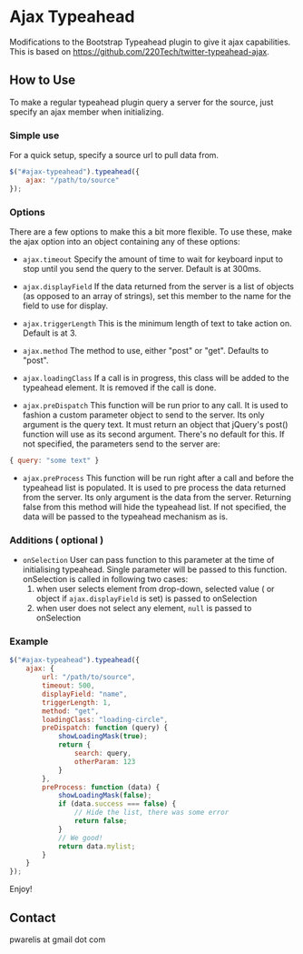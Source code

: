 Ajax Typeahead
============

Modifications to the Bootstrap Typeahead plugin to give it ajax capabilities. This is based on https://github.com/220Tech/twitter-typeahead-ajax.


How to Use
----------

To make a regular typeahead plugin query a server for the source, just specify an ajax member when initializing.

### Simple use

For a quick setup, specify a source url to pull data from.

```javascript
$("#ajax-typeahead").typeahead({
	ajax: "/path/to/source"
});
```

### Options

There are a few options to make this a bit more flexible. To use these, make the ajax option into an object containing any of these options:

- `ajax.timeout`
  Specify the amount of time to wait for keyboard input to stop until you send the query to the server. Default is at 300ms.

- `ajax.displayField`
  If the data returned from the server is a list of objects (as opposed to an array of strings), set this member to the name for the field to use for display.

- `ajax.triggerLength`
  This is the minimum length of text to take action on. Default is at 3.

- `ajax.method`
  The method to use, either "post" or "get". Defaults to "post".

- `ajax.loadingClass`
  If a call is in progress, this class will be added to the typeahead element. It is removed if the call is done.

- `ajax.preDispatch`
  This function will be run prior to any call. It is used to fashion a custom parameter object to send to the server. Its only argument is the query text. It must return an object that jQuery's post() function will use as its second argument. There's no default for this. If not specified, the parameters send to the server are:

```javascript
{ query: "some text" }
```

- `ajax.preProcess`
  This function will be run right after a call and before the typeahead list is populated. It is used to pre process the data returned from the server. Its only argument is the data from the server. Returning false from this method will hide the typeahead list. If not specified, the data will be passed to the typeahead mechanism as is.

### Additions ( optional )

- `onSelection`
  User can pass function to this parameter at the time of initialising typeahead. Single parameter will be passed to this function.
  onSelection is called in following two cases:
   1. when user selects element from drop-down, selected value ( or object if `ajax.displayField` is set) is passed to onSelection
   2. when user does not select any element, `null` is passed to onSelection

### Example

```javascript
$("#ajax-typeahead").typeahead({
	ajax: {
		url: "/path/to/source",
		timeout: 500,
		displayField: "name",
		triggerLength: 1,
		method: "get",
		loadingClass: "loading-circle",
		preDispatch: function (query) {
			showLoadingMask(true);
			return {
				search: query,
				otherParam: 123
			}
		},
		preProcess: function (data) {
			showLoadingMask(false);
			if (data.success === false) {
				// Hide the list, there was some error
				return false;
			}
			// We good!
			return data.mylist;
		}
	}
});
```

Enjoy!
 
Contact
-------

pwarelis at gmail dot com